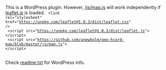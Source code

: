 This is a WordPress plugin. However, [/js/map.js](https://github.com/anewholm/geo-hcard-map/blob/master/js/map.js) will work independently if [leaflet.js](http://leafletjs.com/) is loaded.
<code>
  &lt;link rel="stylesheet" href="https://unpkg.com/leaflet@1.0.3/dist/leaflet.css" /&gt;<br/>
  &lt;script src="https://unpkg.com/leaflet@1.0.3/dist/leaflet.js"&gt; &lt;/script&gt;<br/>
  &lt;script src="https://github.com/anewholm/geo-hcard-map/blob/master/js/map.js"&gt; &lt;/script&gt;<br/>
</code>

Check [readme.txt](https://github.com/anewholm/geo-hcard-map/blob/master/readme.txt) for WordPress info.